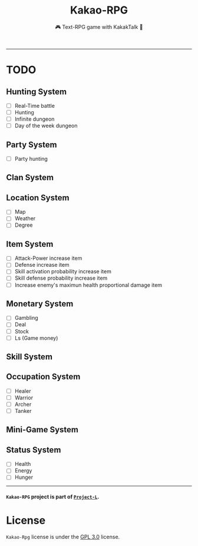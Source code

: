 <h1 align="center">Kakao-RPG</h1>
<p align="center">🎮 Text-RPG game with KakakTalk 🎲</p></br>

-----

# TODO
## Hunting System
- [ ] Real-Time battle
- [ ] Hunting
- [ ] Infinite dungeon
- [ ] Day of the week dungeon

## Party System
- [ ] Party hunting

## Clan System

## Location System
- [ ] Map
- [ ] Weather
- [ ] Degree

## Item System
- [ ] Attack-Power increase item
- [ ] Defense increase item
- [ ] Skill activation probability increase item
- [ ] Skill defense probability increase item
- [ ] Increase enemy's maximun health proportional damage item

## Monetary System
- [ ] Gambling
- [ ] Deal
- [ ] Stock
- [ ] Ls (Game money)

## Skill System

## Occupation System
- [ ] Healer
- [ ] Warrior
- [ ] Archer
- [ ] Tanker

## Mini-Game System

## Status System
- [ ] Health
- [ ] Energy
- [ ] Hunger

-----

#### `Kakao-RPG` project is part of [`Project-L`](https://github.com/sungbin5304/Project-L).

# License
`Kakao-Rpg` license is under the [GPL 3.0](https://github.com/sungbin5304/Kakao-Rpg/blob/master/LICENSE) license.
